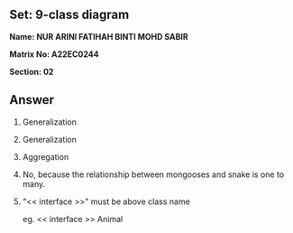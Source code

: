 ## Set: 9-class diagram

**Name: NUR ARINI FATIHAH BINTI MOHD SABIR**

**Matrix No: A22EC0244**

**Section: 02**

## Answer

1. Generalization
2. Generalization
3. Aggregation
4. No, because the relationship between mongooses and snake is one to many.
5. "<< interface >>" must be above class name
   
   eg.   << interface >>
             Animal
